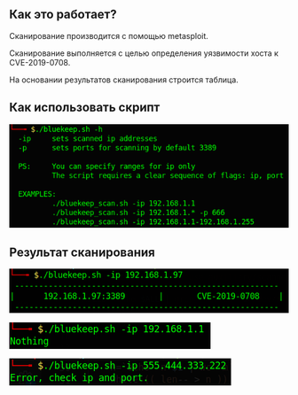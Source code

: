 ## Как это работает?
Сканирование производится с помощью metasploit.

Сканирование выполняется с целью определения уязвимости хоста к CVE-2019-0708.

На основании результатов сканирования строится таблица.

## Как использовать скрипт
![](./picture/help.png)

## Результат сканирования
![](./picture/find.png)

![](./picture/nothing.png)

![](./picture/error.png)
